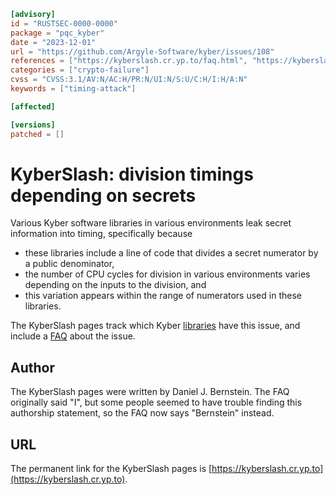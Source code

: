 ```toml
[advisory]
id = "RUSTSEC-0000-0000"
package = "pqc_kyber"
date = "2023-12-01"
url = "https://github.com/Argyle-Software/kyber/issues/108"
references = ["https://kyberslash.cr.yp.to/faq.html", "https://kyberslash.cr.yp.to/libraries.html", "https://github.com/bwesterb/argyle-kyber/commit/b5c6ad13f4eece80e59c6ebeafd787ba1519f5f6"]
categories = ["crypto-failure"]
cvss = "CVSS:3.1/AV:N/AC:H/PR:N/UI:N/S:U/C:H/I:H/A:N"
keywords = ["timing-attack"]

[affected]

[versions]
patched = []
```

# KyberSlash: division timings depending on secrets

Various Kyber software libraries in various environments leak secret information into timing, specifically because

 * these libraries include a line of code that divides a secret numerator by a public denominator,
 * the number of CPU cycles for division in various environments varies depending on the inputs to the division, and
 * this variation appears within the range of numerators used in these libraries.

The KyberSlash pages track which Kyber [libraries](https://kyberslash.cr.yp.to/libraries.html) have this issue, and include a [FAQ](https://kyberslash.cr.yp.to/faq.html) about the issue.

## Author

The KyberSlash pages were written by Daniel J. Bernstein. The FAQ originally said "I", but some people seemed to have trouble finding this authorship statement, so the FAQ now says "Bernstein" instead.

## URL

The permanent link for the KyberSlash pages is [https://kyberslash.cr.yp.to](https://kyberslash.cr.yp.to).
